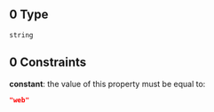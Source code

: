 ## 0 Type

`string`

## 0 Constraints

**constant**: the value of this property must be equal to:

```json
"web"
```
